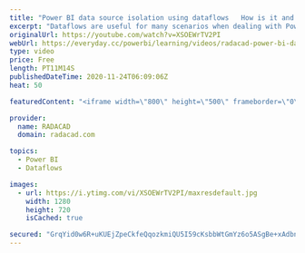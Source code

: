 ```yaml
---
title: "Power BI data source isolation using dataflows   How is it and what are the benefits"
excerpt: "Dataflows are useful for many scenarios when dealing with Power BI. One of their big advantages is the data source isolation and anything that comes with that. Benefits of such architecture are many, including datasets independent from the data source changes, and managing security in another layer from"
originalUrl: https://youtube.com/watch?v=XSOEWrTV2PI
webUrl: https://everyday.cc/powerbi/learning/videos/radacad-power-bi-data-source-isolation-using-dataflows-how-is-it-and-what-are-the-benefits/
type: video
price: Free
length: PT11M14S
publishedDateTime: 2020-11-24T06:09:06Z
heat: 50

featuredContent: "<iframe width=\"800\" height=\"500\" frameborder=\"0\" src=\"https://www.youtube.com/embed/XSOEWrTV2PI\" allow=\"accelerometer; autoplay; encrypted-media; gyroscope; picture-in-picture\" allowfullscreen></iframe>"

provider:
  name: RADACAD
  domain: radacad.com

topics:
  - Power BI
  - Dataflows

images:
  - url: https://i.ytimg.com/vi/XSOEWrTV2PI/maxresdefault.jpg
    width: 1280
    height: 720
    isCached: true

secured: "GrqYid0w6R+uKUEjZpeCkfeQqozkmiQU5I59cKsbbWtGmYz6o5ASgBe+xAdbny8OAEUk1tntlZrYWEiz2tOSMtEr16aRVIZGdYWeKD6aPw2rR8s2dkpON0Pjssb00A9O0BpBtOjKmuh0AL1aWaHi00PJ/UpGpwFCJ7Nb3vbUBxmR2A0HjIR7iilrGmYcaacuoRo4rtmfYcRX88z29z+I+QYSOXFsHHjaVHICuYJFVQRkpmu/eZbXWIDyrNYTdB1ll5v1xzH0wtL43Ocv/ct5U2S2LRJmQqHGgijhQ13fPO1SXjIOHFchoptmddxf3nd32aXzUVdZUZy1fNFETQWkx/3XMoRASiIWvrEfjyfP05z8H9DMfkkRVRfAp+xqGt4Hi/p7quHlk8uLfIU5bdgR741Y85zS/utie3eyHsTVY/s=;c5adAAKjwFw0DueEfXxjXA=="
---
```


